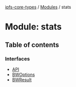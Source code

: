 [ipfs-core-types](../README.md) / [Modules](../modules.md) / stats

# Module: stats

## Table of contents

### Interfaces

- [API](../interfaces/stats.API.md)
- [BWOptions](../interfaces/stats.BWOptions.md)
- [BWResult](../interfaces/stats.BWResult.md)
